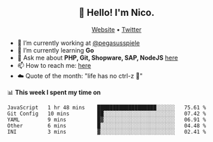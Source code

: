 <h2 align="center">👋 Hello! I'm Nico.</h2>
<p align="center">
  <a href="https://gruselhaus.com">Website</a> •
  <a href="https://twitter.com/NicoFinkernagel">Twitter</a>
</p>


- 🔭 I’m currently working at [@pegasusspiele](https://github.com/pegasusspiele)
- 🌱 I’m currently learning **Go**
- 💬 Ask me about **PHP, Git, Shopware, SAP, NodeJS** [here](https://github.com/gruselhaus/gruselhaus/issues)
- 📫 How to reach me: [here](https://github.com/gruselhaus/gruselhaus/issues)
- ☁️ Quote of the month: "life has no ctrl-z 🌴"

📊 **This week I spent my time on**
<!--START_SECTION:waka-->
```text
JavaScript   1 hr 48 mins    ███████████████████░░░░░░   75.61 % 
Git Config   10 mins         ██░░░░░░░░░░░░░░░░░░░░░░░   07.42 % 
YAML         9 mins          █▓░░░░░░░░░░░░░░░░░░░░░░░   06.91 % 
Other        6 mins          █░░░░░░░░░░░░░░░░░░░░░░░░   04.48 % 
INI          3 mins          ▓░░░░░░░░░░░░░░░░░░░░░░░░   02.41 % 
```
<!--END_SECTION:waka-->
